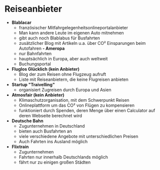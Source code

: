 # Reiseanbieter

- **Blablacar**
  - französischer Mitfahrgelegenheitsonlineportalanbieter
  - Man kann andere Leute im eigenen Auto mitnehmen
  - gibt auch noch Blablabus für Busfahrten
  - zusätzlicher Blog mit Artikeln u.a. über CO² Einsparungen beim Autofahren
**- Ameropa**
  - nur Bahnfahrten
  - hauptsächlich in Europa, aber auch weltweit
  - Buchungsportal
- **Fluglos Glücklich (kein Anbieter)**
  - Blog der zum Reisen ohne Flugzeug aufruft
  - Liste mit Reiseanbietern, die keine Flugreisen anbieten
- **Startup "Traivelling"**
  - organisiert Zugreisen durch Europa und Asien
- **Atmosfair (kein Anbieter)**
  - Klimaschutzorganisation, mit dem Schwerpunkt Reisen
  - Onlineplattform um das CO² von Flügen zu kompensieren
  - funktioniert durch Spenden, deren Menge über einen Calculator auf deren Webseite berechnet wird
- **Deutsche Bahn**
  - Zugunternehmen in Deutschland
  - bieten auch Busfahrten an
  - viele verschiedene Angebote mit unterschiedlichen Preisen
  - Auch Fahrten ins Ausland möglich
- **Flixtrain**
  - Zugunternehmen
  - Fahrten nur innerhalb Deutschlands möglich
  - fährt nur zu einigen großen Städten
